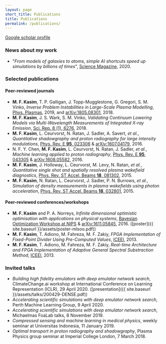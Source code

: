 ```yaml
---
layout: page
short_title: Publications
title: Publications
permalink: /publications/
---
```


[Google scholar profile](https://scholar.google.co.uk/citations?user=WmeftKUAAAAJ&hl=en)

### News about my work

* "*From models of galaxies to atoms, simple AI shortcuts speed up simulations by billions of times*", [Science Magazine](https://dx.doi.org/10.1126/science.abb2769), 2020.

### Selected publications

#### Peer-reviewed journals
* **M. F. Kasim**, T. P. Galligan, J. Topp-Mugglestone, G. Gregori, S. M. Vinko, *Inverse Problem Instabilities in Large-Scale Plasma Modelling*, [Phys. Plasmas](https://doi.org/10.1063/1.5125979), 2019, and [arXiv:1805.08301](https://arxiv.org/pdf/1805.08301.pdf), 2018.
* **M. F. Kasim**, J. S. Wark, S. M. Vinko, *Validating Continuum Lowering Models via Multi-Wavelength Measurements of Integrated X-ray Emission*, [Sci. Rep. 8 (1), 6276](https://doi.org/10.1038/s41598-018-24410-2), 2018.
* **M. F. Kasim**, L. Ceurvorst, N. Ratan, J. Sadler, A. Savert, *et al.*, *Quantitative shadowgraphy and proton radiography for large intensity modulations*, [Phys. Rev. E **95**, 023306](https://doi.org/10.1103/PhysRevE.95.023306) &  [arXiv:1607.04179](https://arxiv.org/pdf/1607.04179.pdf), 2016.
* N. F. Y. Chen, **M. F. Kasim**, L. Ceurvorst, N. Ratan, J. Sadler, *et al.*, *Machine learning applied to proton radiography*, [Phys. Rev. E **95**, 043305](https://doi.org/10.1103/PhysRevE.95.043305) & [arXiv:1608.05582](https://arxiv.org/pdf/1608.05582.pdf), 2016.
* **M. F. Kasim**, J. Holloway, L. Ceurvorst, M. Levy, N. Ratan, *et al.*, *Quantitative single shot and spatially resolved plasma wakefield diagnostics*, [Phys. Rev. ST Accel. Beams **18**, 081302](https://doi.org/10.1103/PhysRevSTAB.18.081302), 2015.
* **M. F. Kasim**, N. Ratan, L. Ceurvorst, J. Sadler, P. N. Burrows, *et al.*, *Simulation of density measurements in plasma wakefields using photon acceleration*, [Phys. Rev. ST Accel. Beams **18**, 032801](https://doi.org/10.1103/PhysRevSTAB.18.032801), 2015.

#### Peer-reviewed conferences/workshops
* **M. F. Kasim** and P. A. Norreys, *Infinite dimensional optimistic optimisation with applications on physical systems*, [Bayesian Optimization Workshop at NIPS](https://bayesopt.github.io/papers/2016/Kasim.pdf) & [arXiv:1611.05845](https://arxiv.org/pdf/1611.05845v1.pdf), 2016. ([poster]({{ site.baseurl }}/assets/poster-mlsoo.pdf))
* **M. F. Kasim**, T. Adiono, M. Fahreza, M. F. Zakiy, *FPGA Implementation of Fixed-Point Divider Using Pre-Computed Values*, [ICEEI](https://doi.org/10.1016/j.protcy.2013.12.182), 2013.
* **M. F. Kasim**, T. Adiono, M. Fahreza, M. F. Zakiy, *Real-time Architecture and FPGA Implementation of Adaptive General Spectral Substraction Method*, [ICEEI](https://doi.org/10.1016/j.protcy.2013.12.180), 2013.

### Invited talks

* *Building high fidelity emulators with deep emulator network search*,
ClimateChange.ai workshop at International Conference on Learning Representation
(ICLR), 29 April 2020. ([presentation]({{ site.baseurl }}/assets/talks/200429-DENSE.pdf))
* *Accelerating scientific simulations with deep emulator network search*,
Perth Machine Learning Group, 9 April 2020.
* *Accelerating scientific simulations with deep emulator network search*,
Michaelmas FoaLab talks, 8 November 2019.
* *Compressed sensing and machine learning in medical physics*, weekly seminar
at Universitas Indonesia, 11 January 2019.
* *Optimal transport in proton radiography and shadowgraphy*, Plasma Physics
group seminar at Imperial College London, 7 March 2018.
